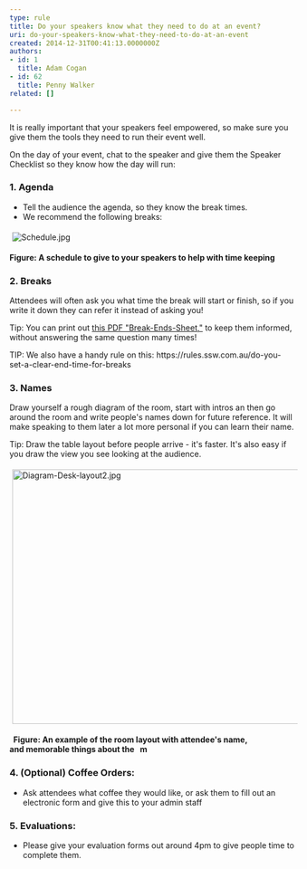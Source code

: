 ```yaml
---
type: rule
title: Do your speakers know what they need to do at an event?
uri: do-your-speakers-know-what-they-need-to-do-at-an-event
created: 2014-12-31T00:41:13.0000000Z
authors:
- id: 1
  title: Adam Cogan
- id: 62
  title: Penny Walker
related: []

---
```




<span class='intro'> <p>It is really important that your speakers feel empowered, so&#160;make sure you give them the tools they need to run their&#160;event well.<br></p> </span>

<p>On the day of your event, chat to the&#160;speaker&#160;and give them the Speaker Checklist so ​they know how the day will run&#58;<br></p><h3 class="ssw15-rteElement-H3">1. Agenda<br></h3><ul><li>Tell the audience the agenda, so they&#160;know the break times.&#160;<br></li><li><span style="background-color&#58;initial;">We recommend the following breaks&#58;</span><br></li></ul><dl class="ssw15-rteElement-ImageArea"><img src="/PublishingImages/Schedule.jpg" alt="Schedule.jpg" style="margin&#58;5px;" /></dl><p><strong>Figure&#58; A&#160;schedule to give to your speakers to help with time keeping&#160;</strong><br></p><h3 class="ssw15-rteElement-H3">2. Breaks<br></h3><p class="ssw15-rteElement-P">Attendees will often ask you what time the break will&#160;start&#160;or finish, so if you write it down they can refer it instead of asking you!&#160;</p><p class="ssw15-rteElement-Tip">Tip&#58; You can print out&#160;<a href="/Documents/break-ends-sheet.pdf">this PDF &quot;Break-Ends-Sheet,&quot;</a>​​ to keep them informed, without answering the same question many times!&#160;<br></p><p class="ssw15-rteElement-Tip">TIP&#58;&#160;We also have a handy rule on this&#58;&#160;https&#58;//rules.ssw.com.au/do-you-set-a-clear-end-time-for-breaks<br></p><h3 class="ssw15-rteElement-H3">3. Names​​​<br></h3><p>Draw yourself a rough diagram of the room, start with intros an​ then go around the room&#160;and write people's names down for future reference. It will make speaking to them later a lot more personal if you can learn their name.<br></p><p class="ssw15-rteElement-Tip">​​Tip&#58; Draw the table layout before people&#160;arrive -&#160;it's&#160;faster. It's also easy if you draw the view you see looking at the audience.<br></p><dl class="ssw15-rteElement-ImageArea"><img src="/PublishingImages/Diagram-Desk-layout2.jpg" alt="Diagram-Desk-layout2.jpg" style="margin&#58;5px;width&#58;600px;height&#58;450px;" /></dl><p><strong style="background-color&#58;initial;">&#160;&#160;Figure&#58; An&#160;example of the&#160;room layout with attendee's name, and&#160;memorable things about the&#160; &#160;m</strong><br></p><p></p><h3 class="ssw15-rteElement-H3">4. (Optional) Coffee Orders&#58;</h3><ul><li>​Ask attendees&#160;what coffee they would like, or ask them to fill out an electronic form and give this to your admin staff</li></ul><h3 class="ssw15-rteElement-H3">​5. Evaluations&#58;<br></h3><ul><li>Please give your evaluation forms out around 4pm to give people time to complete them.</li></ul><br>


